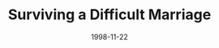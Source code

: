 ---
layout: message
category: message
series: "Home for the Holidays"
title: "Surviving a Difficult Marriage"
date: 1998-11-22
audio-description: "The holidays can be tough on family and friends. Here's a primer on relationships that we can use every day of the year. "
audio: ""
audio-title: "Surviving a Difficult Marriage"
audio-duration: ":"
---
